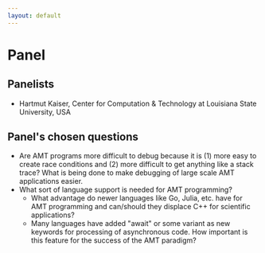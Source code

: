 ```yaml
---
layout: default
---
```


# Panel

## Panelists

* Hartmut Kaiser, Center for Computation & Technology at Louisiana State University, USA


## Panel's chosen questions

* Are AMT programs more difficult to debug because it is (1) more easy to create race conditions and (2) more difficult to get anything like a stack trace? What is being done to make debugging of large scale AMT applications easier.
* What sort of language support is needed for AMT programming?
    - What advantage do newer languages like Go, Julia, etc. have for AMT programming and can/should they displace C++ for scientific applications?
    - Many languages have added "await" or some variant as new keywords for processing of asynchronous code. How important is this feature for the success of the AMT paradigm?

